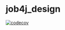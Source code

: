 # job4j_design
[![codecov](https://codecov.io/gh/Caplemochie/job4j_design/branch/master/graph/badge.svg?token=8UO987SSWI)](https://codecov.io/gh/Caplemochie/job4j_design)